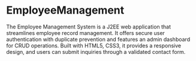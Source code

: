 # EmployeeManagement
The Employee Management System is a J2EE web application that streamlines employee record management. It offers secure user authentication with duplicate prevention and features an admin dashboard for CRUD operations. Built with HTML5, CSS3, it provides a responsive design, and users can submit inquiries through a validated contact form.

